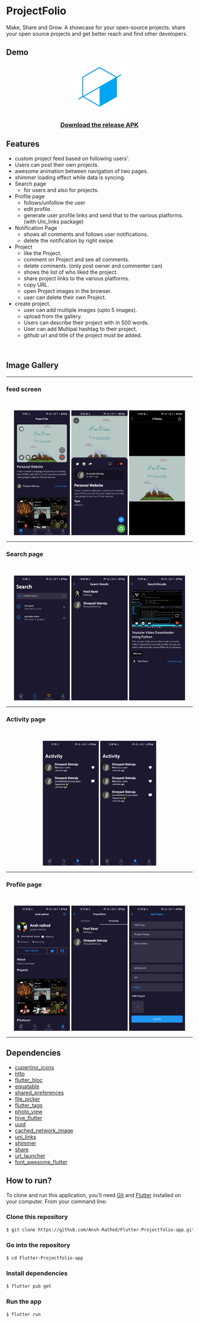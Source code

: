 # **ProjectFolio**

Make, Share and Grow. A showcase for your open-source projects.
share your open source projects and get better reach and find other developers.

## **Demo**

<p align="center">
<img src="assets/logo.png" alt="logo" width="30%"/>

<h3 align="center"><a href="">Download the release APK</a></h3>
</p>

## **Features**

- custom project feed based on following users'.
- Users can post their own projects.
- awesome animation between navigation of two pages.
- shimmer loading effect while data is syncing.
- Search page
  - for users and also for projects.
- Profile page
  - follows/unfollow the user
  - edit profile.
  - generate user profile links and send that to the various platforms. (with Uni_links package)
- Notification Page
  - shows all comments and follows user notifications.
  - delete the notification by right swipe.
- Project
  - like the Project.
  - comment on Project and see all comments.
  - delete comments. (only post owner and commenter can)
  - shows the list of who liked the project.
  - share project links to the various platforms.
  - copy URL.
  - open Project images in the browser.
  - user can delete their own Project.
- create project.
  - user can add multiple images (upto 5 images).
  - upload from the gallery.
  - Users can describe their project with in 500 words.
  - User can add Multipal hashtag to their project.
  - github url and title of the project must be added.

<br/>

## **Image Gallery**

<hr/>

### **feed screen**

<br>

<p align="center">
<img src="screenshots/Screenshot_20211218-120445.jpg" alt="Gallery Image" width="30%" />
<img src="screenshots/Screenshot_20211218-120450.jpg" alt="Gallery Image" width="30%" />
<img src="screenshots/Screenshot_20211218-120453.jpg" alt="Gallery Image" width="30%" />
</p>
<hr/>

### **Search page**

<br>

<p align="center">
<img src="screenshots/Screenshot_20211218-120842.jpg" alt="Gallery Image" width="30%" />
<img src="screenshots/Screenshot_20211218-120939.jpg" alt="Gallery Image" width="30%" />
<img src="screenshots\Screenshot_20211218-120948.jpg" alt="Gallery Image" width="30%" />
</p>
<hr/>

### **Activity page**

<br>

<p align="center">
<img src="screenshots/Screenshot_20211218-121009.jpg" alt="Gallery Image" width="30%" />
<img src="screenshots/Screenshot_20211218-120956.jpg" alt="Gallery Image" width="30%" />
</p>
<hr/>

### **Profile page**

<br>

<p align="center">
<img src="screenshots/Screenshot_20211218-121015.jpg" alt="Gallery Image" width="30%" />
<img src="screenshots/Screenshot_20211218-121023.jpg" alt="Gallery Image" width="30%" />
<img src="screenshots/Screenshot_20211218-121028.jpg" alt="Gallery Image" width="30%" />
</p>
<hr/>

## **Dependencies**

- [cupertino_icons](https://pub.dev/packages/cupertino_icons)
- [http](https://pub.dev/packages/http)
- [flutter_bloc](https://pub.dev/packages/flutter_bloc)
- [equatable](https://pub.dev/packages/equatable)
- [shared_preferences](https://pub.dev/packages/shared_preferences)
- [file_picker](https://pub.dev/packages/file_picker)
- [flutter_tags](https://pub.dev/packages/flutter_tags)
- [photo_view](https://pub.dev/packages/photo_view)
- [hive_flutter](https://pub.dev/packages/hive_flutter)
- [uuid](https://pub.dev/packages/uuid)
- [cached_network_image](https://pub.dev/packages/cached_network_image)
- [uni_links](https://pub.dev/packages/uni_links)
- [shimmer](https://pub.dev/packages/shimmer)
- [share](https://pub.dev/packages/share)
- [url_launcher](https://pub.dev/packages/url_launcher)
- [font_awesome_flutter](https://pub.dev/packages/font_awesome_flutter)

## **How to run?**

To clone and run this application, you'll need [Git](https://git-scm.com/downloads) and [Flutter](https://flutter.dev/docs/get-started/install) installed on your computer. From your command line:

### Clone this repository

```bash
$ git clone https://github.com/Ansh-Rathod/Flutter-Projectfolio-app.git
```

### Go into the repository

```bash
$ cd Flutter-Projectfolio-app
```

### Install dependencies

```bash
$ flutter pub get
```

### Run the app

```bash
$ flutter run
```
